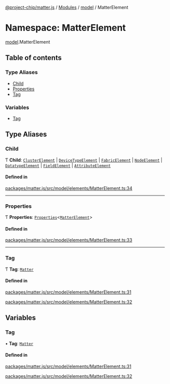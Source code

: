 [@project-chip/matter.js](../README.md) / [Modules](../modules.md) / [model](model.md) / MatterElement

# Namespace: MatterElement

[model](model.md).MatterElement

## Table of contents

### Type Aliases

- [Child](model.MatterElement.md#child)
- [Properties](model.MatterElement.md#properties)
- [Tag](model.MatterElement.md#tag)

### Variables

- [Tag](model.MatterElement.md#tag-1)

## Type Aliases

### Child

Ƭ **Child**: [`ClusterElement`](../interfaces/model.ClusterElement-1.md) \| [`DeviceTypeElement`](../interfaces/model.DeviceTypeElement-1.md) \| [`FabricElement`](../interfaces/model.FabricElement-1.md) \| [`NodeElement`](model.md#nodeelement) \| [`DatatypeElement`](../interfaces/model.DatatypeElement-1.md) \| [`FieldElement`](../interfaces/model.FieldElement-1.md) \| [`AttributeElement`](../interfaces/model.AttributeElement-1.md)

#### Defined in

[packages/matter.js/src/model/elements/MatterElement.ts:34](https://github.com/project-chip/matter.js/blob/5f71eedebdb9fa54338bde320c311bb359b7455d/packages/matter.js/src/model/elements/MatterElement.ts#L34)

___

### Properties

Ƭ **Properties**: [`Properties`](model.BaseElement.md#properties)\<[`MatterElement`](model.md#matterelement)\>

#### Defined in

[packages/matter.js/src/model/elements/MatterElement.ts:33](https://github.com/project-chip/matter.js/blob/5f71eedebdb9fa54338bde320c311bb359b7455d/packages/matter.js/src/model/elements/MatterElement.ts#L33)

___

### Tag

Ƭ **Tag**: [`Matter`](../enums/model.ElementTag.md#matter)

#### Defined in

[packages/matter.js/src/model/elements/MatterElement.ts:31](https://github.com/project-chip/matter.js/blob/5f71eedebdb9fa54338bde320c311bb359b7455d/packages/matter.js/src/model/elements/MatterElement.ts#L31)

[packages/matter.js/src/model/elements/MatterElement.ts:32](https://github.com/project-chip/matter.js/blob/5f71eedebdb9fa54338bde320c311bb359b7455d/packages/matter.js/src/model/elements/MatterElement.ts#L32)

## Variables

### Tag

• **Tag**: [`Matter`](../enums/model.ElementTag.md#matter)

#### Defined in

[packages/matter.js/src/model/elements/MatterElement.ts:31](https://github.com/project-chip/matter.js/blob/5f71eedebdb9fa54338bde320c311bb359b7455d/packages/matter.js/src/model/elements/MatterElement.ts#L31)

[packages/matter.js/src/model/elements/MatterElement.ts:32](https://github.com/project-chip/matter.js/blob/5f71eedebdb9fa54338bde320c311bb359b7455d/packages/matter.js/src/model/elements/MatterElement.ts#L32)
